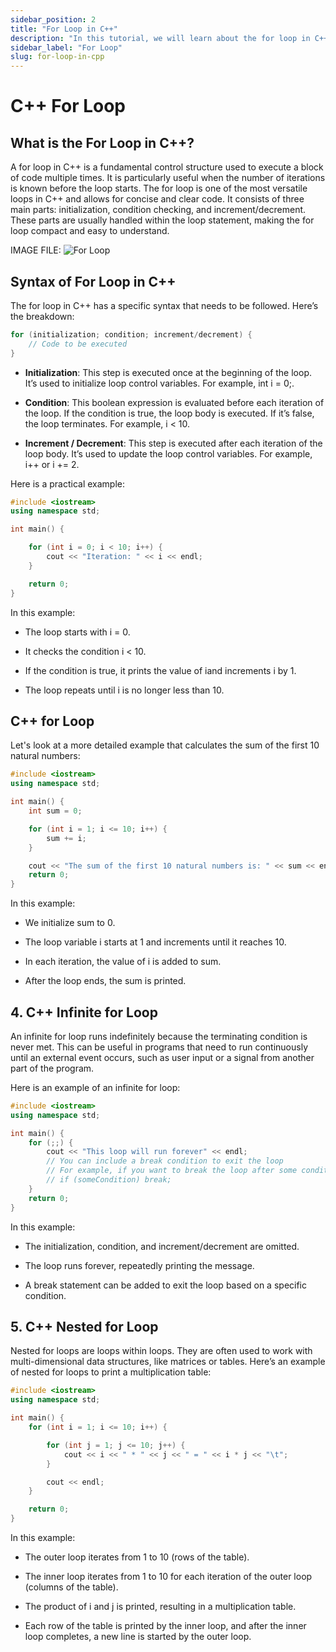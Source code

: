 ```yaml
---
sidebar_position: 2
title: "For Loop in C++"
description: "In this tutorial, we will learn about the for loop in C++ programming with the help of examples. The for loop is used to execute a block of code multiple times."
sidebar_label: "For Loop"
slug: for-loop-in-cpp
---
```



# C++ For Loop

## What is the For Loop in C++?
A for loop in C++ is a fundamental control structure used to execute a block of code multiple times. It is particularly useful when the number of iterations is known before the loop starts. The for loop is one of the most versatile loops in C++ and allows for concise and clear code. It consists of three main parts: initialization, condition checking, and increment/decrement. These parts are usually handled within the loop statement, making the for loop compact and easy to understand.

IMAGE FILE:
![For Loop](../../static/img/day-05/for-loop-in-cpp.png)

## Syntax of For Loop in C++
The for loop in C++ has a specific syntax that needs to be followed. Here’s the breakdown:

```cpp
for (initialization; condition; increment/decrement) {
    // Code to be executed
}
```
- **Initialization**: This step is executed once at the beginning of the loop. It’s used to initialize loop control variables. For example, int i = 0;.

- **Condition**: This boolean expression is evaluated before each iteration of the loop. If the condition is true, the loop body is executed. If it’s false, the loop terminates. For example, i < 10.

- **Increment / Decrement**: This step is executed after each iteration of the loop body. It’s used to update the loop control variables. For example, i++ or i += 2.

Here is a practical example:
```cpp
#include <iostream>
using namespace std;

int main() {

    for (int i = 0; i < 10; i++) {
        cout << "Iteration: " << i << endl;
    }

    return 0;
}
```

In this example:

- The loop starts with i = 0.

- It checks the condition i < 10.
 - If the condition is true, it prints the value of iand increments i by 1.
- The loop repeats until i is no longer less than 10.

## C++ for Loop 

Let's look at a more detailed example that calculates the sum of the first 10 natural numbers:

```cpp
#include <iostream>
using namespace std;

int main() {
    int sum = 0;

    for (int i = 1; i <= 10; i++) {
        sum += i;
    }

    cout << "The sum of the first 10 natural numbers is: " << sum << endl;
    return 0;
}
```

In this example:

- We initialize sum to 0.

- The loop variable i starts at 1 and increments until it reaches 10.
 - In each iteration, the value of i is added to sum.
- After the loop ends, the sum is printed.

## 4. C++ Infinite for Loop
An infinite for loop runs indefinitely because the terminating condition is never met. This can be useful in programs that need to run continuously until an external event occurs, such as user input or a signal from another part of the program.

Here is an example of an infinite for loop:

```cpp
#include <iostream>
using namespace std;

int main() {
    for (;;) {
        cout << "This loop will run forever" << endl;
        // You can include a break condition to exit the loop
        // For example, if you want to break the loop after some condition
        // if (someCondition) break;
    }
    return 0;
}
```

In this example:

- The initialization, condition, and increment/decrement are omitted.

- The loop runs forever, repeatedly printing the message.

- A break statement can be added to exit the loop based on a specific condition.

## 5. C++ Nested for Loop

Nested for loops are loops within loops. They are often used to work with multi-dimensional data structures, like matrices or tables. Here’s an example of nested for loops to print a multiplication table:

```cpp
#include <iostream>
using namespace std;

int main() {
    for (int i = 1; i <= 10; i++) {

        for (int j = 1; j <= 10; j++) {
            cout << i << " * " << j << " = " << i * j << "\t";
        }

        cout << endl;
    }

    return 0;
}
```

In this example:

- The outer loop iterates from 1 to 10 (rows of the table).

- The inner loop iterates from 1 to 10 for each iteration of the outer loop (columns of the table).

- The product of i and j is printed, resulting in a multiplication table.

- Each row of the table is printed by the inner loop, and after the inner loop completes, a new line is started by the outer loop.